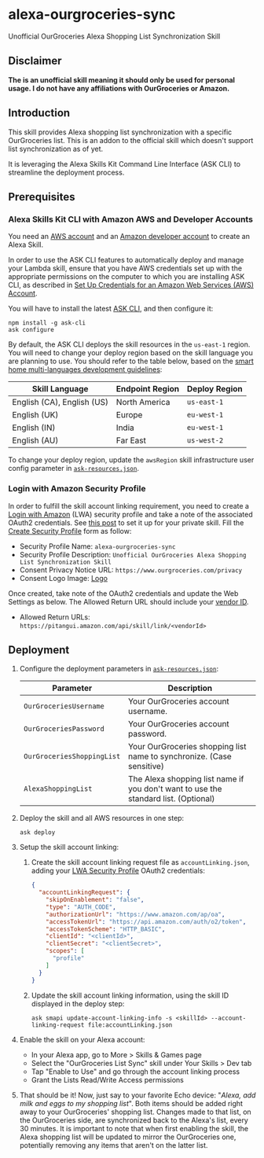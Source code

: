 # alexa-ourgroceries-sync

Unofficial OurGroceries Alexa Shopping List Synchronization Skill

## Disclaimer

**The is an unofficial skill meaning it should only be used for personal usage. I do not have any affiliations with OurGroceries or Amazon.**

## Introduction

This skill provides Alexa shopping list synchronization with a specific OurGroceries list. This is an addon to the official skill which doesn't support list synchronization as of yet.

It is leveraging the Alexa Skills Kit Command Line Interface (ASK CLI) to streamline the deployment process.

## Prerequisites

### Alexa Skills Kit CLI with Amazon AWS and Developer Accounts

You need an [AWS account](https://aws.amazon.com) and an [Amazon developer account](https://developer.amazon.com) to create an Alexa Skill.

In order to use the ASK CLI features to automatically deploy and manage your Lambda skill, ensure that you have AWS credentials set up with the appropriate permissions on the computer to which you are installing ASK CLI, as described in [Set Up Credentials for an Amazon Web Services (AWS) Account](https://developer.amazon.com/docs/smapi/set-up-credentials-for-an-amazon-web-services-account.html).

You will have to install the latest [ASK CLI](https://developer.amazon.com/docs/smapi/quick-start-alexa-skills-kit-command-line-interface.html), and then configure it:

```shell
npm install -g ask-cli
ask configure
```

By default, the ASK CLI deploys the skill resources in the `us-east-1` region. You will need to change your deploy region based on the skill language you are planning to use. You should refer to the table below, based on the [smart home multi-languages development guidelines](https://developer.amazon.com/docs/smarthome/develop-smart-home-skills-in-multiple-languages.html#deploy):

| Skill Language | Endpoint Region | Deploy Region |
| -------------- | --------------- | ------------- |
| English (CA), English (US) | North America | `us-east-1` |
| English (UK) | Europe | `eu-west-1` |
| English (IN) | India | `eu-west-1` |
| English (AU) | Far East | `us-west-2` |

To change your deploy region, update the `awsRegion` skill infrastructure user config parameter in [`ask-resources.json`](ask-resources.json).

### Login with Amazon Security Profile

In order to fulfill the skill account linking requirement, you need to create a [Login with Amazon](https://developer.amazon.com/loginwithamazon/console/site/lwa/overview.html) (LWA) security profile and take a note of the associated OAuth2 credentials. See [this post](https://developer.amazon.com/public/community/post/Tx3CX1ETRZZ2NPC/Alexa-Account-Linking-5-Steps-to-Seamlessly-Link-Your-Alexa-Skill-with-Login-wit) to set it up for your private skill. Fill the [Create Security Profile](https://developer.amazon.com/loginwithamazon/console/site/lwa/create-security-profile.html) form as follow:

* Security Profile Name: `alexa-ourgroceries-sync`
* Security Profile Description: `Unofficial OurGroceries Alexa Shopping List Synchronization Skill`
* Consent Privacy Notice URL: `https://www.ourgroceries.com/privacy`
* Consent Logo Image: [Logo](skill-package/assets/images/en-US_smallIcon.png)

Once created, take note of the OAuth2 credentials and update the Web Settings as below. The Allowed Return URL should include your [vendor ID](https://developer.amazon.com/settings/console/mycid).

* Allowed Return URLs: `https://pitangui.amazon.com/api/skill/link/<vendorId>`

## Deployment

1. Configure the deployment parameters in [`ask-resources.json`](ask-resources.json):

    | Parameter | Description |
    |-----------|-------------|
    | `OurGroceriesUsername` | Your OurGroceries account username. |
    | `OurGroceriesPassword` | Your OurGroceries account password. |
    | `OurGroceriesShoppingList` | Your OurGroceries shopping list name to synchronize. (Case sensitive) |
    | `AlexaShoppingList` | The Alexa shopping list name if you don't want to use the standard list. (Optional) |

2. Deploy the skill and all AWS resources in one step:
    ```shell
    ask deploy
    ```

3. Setup the skill account linking:
    1. Create the skill account linking request file as `accountLinking.json`, adding your [LWA Security Profile](#login-with-amazon-security-profile) OAuth2 credentials:
        ```json
        {
          "accountLinkingRequest": {
            "skipOnEnablement": "false",
            "type": "AUTH_CODE",
            "authorizationUrl": "https://www.amazon.com/ap/oa",
            "accessTokenUrl": "https://api.amazon.com/auth/o2/token",
            "accessTokenScheme": "HTTP_BASIC",
            "clientId": "<clientId>",
            "clientSecret": "<clientSecret>",
            "scopes": [
              "profile"
            ]
          }
        }
        ```

    2. Update the skill account linking information, using the skill ID displayed in the deploy step:
        ```shell
        ask smapi update-account-linking-info -s <skillId> --account-linking-request file:accountLinking.json
        ```
4. Enable the skill on your Alexa account:
    * In your Alexa app, go to More > Skills & Games page
    * Select the "OurGroceries List Sync" skill under Your Skills > Dev tab
    * Tap "Enable to Use" and go through the account linking process
    * Grant the Lists Read/Write Access permissions

5. That should be it! Now, just say to your favorite Echo device: "*Alexa, add milk and eggs to my shopping list*". Both items should be added right away to your OurGroceries' shopping list. Changes made to that list, on the OurGroceries side, are synchronized back to the Alexa's list, every 30 minutes. It is important to note that when first enabling the skill, the Alexa shopping list will be updated to mirror the OurGroceries one, potentially removing any items that aren't on the latter list.
